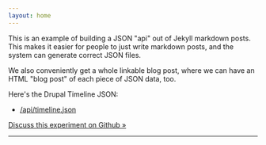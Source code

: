 ```yaml
---
layout: home
---
```

This is an example of building a JSON "api" out of Jekyll markdown posts. This makes it easier for people to just write markdown posts, and the system can generate correct JSON files.

We also conveniently get a whole linkable blog post, where we can have an HTML "blog post" of each piece of JSON data, too.

Here's the Drupal Timeline JSON:

* [/api/timeline.json](/api/timeline.json)

[Discuss this experiment on Github »](https://github.com/weitzman/drupal-timeline/issues/29)

---



